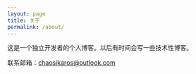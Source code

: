 ```yaml
---
layout: page
title: 关于
permalink: /about/
---
```


这是一个独立开发者的个人博客。以后有时间会写一些技术性博客。

联系邮箱：chaosikaros@outlook.com

